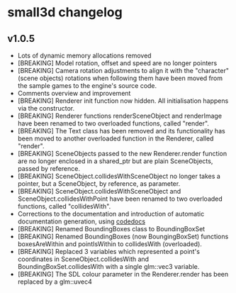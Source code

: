 small3d changelog
=================

v1.0.5
------
- Lots of dynamic memory allocations removed
- [BREAKING] Model rotation, offset and speed are no longer pointers 
- [BREAKING] Camera rotation adjustments to align it with the "character" (scene objects) rotations when following them have been moved from the sample games to the engine's source code.
- Comments overview and improvement
- [BREAKING] Renderer init function now hidden. All initialisation happens via the constructor.
- [BREAKING] Renderer functions renderSceneObject and renderImage have been renamed to two overloaded functions, called "render".
- [BREAKING] The Text class has been removed and its functionality has been moved to another overloaded function in the Renderer, called "render".
- [BREAKING] SceneObjects passed to the new Renderer.render function are no longer enclosed in a shared_ptr but are plain SceneObjects, passed by reference.
- [BREAKING] SceneObject.collidesWithSceneObject no longer takes a pointer, but a SceneObject, by reference, as parameter.
- [BREAKING] SceneObject.collidesWithSceneObject and SceneObject.collidesWithPoint have been renamed to two overloaded functions, called "collidesWith".
- Corrections to the documentation and introduction of automatic documentation generation, using [codedocs](https://codedocs.xyz/dimi309/small3d/annotated.html)
- [BREAKING] Renamed BoundingBoxes class to BoundingBoxSet
- [BREAKING] Renamed BoundingBoxes (now BoungingBoxSet) functions boxesAreWithin and pointIsWithin to collidesWith (overloaded).
- [BREAKING] Replaced 3 variables which represented a point's coordinates in SceneObject.collidesWith and BoundingBoxSet.collidesWith with a single glm::vec3 variable.
- [BREAKING] The SDL colour parameter in the Renderer.render has been replaced by a glm::uvec4
